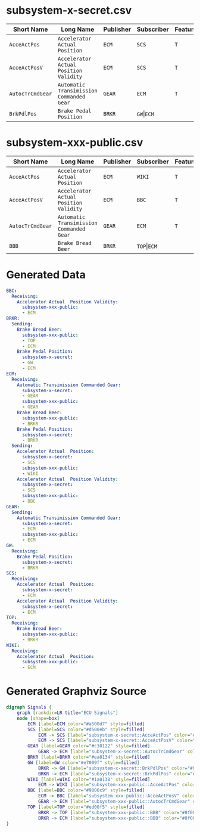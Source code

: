 subsystem-x-secret.csv
==========================
|Short Name|Long Name|Publisher|Subscriber|Feature02:EBD|Feature05:ABS|Feature06:TCS|Feature07:SCS  |
| --- |--- |--- |--- |--- |--- |--- |--- |
|`AcceActPos` |`Accelerator Actual  Position` |`ECM` |`SCS` |`T` |`T` |`T` |`T` |
|`AcceActPosV` |`Accelerator Actual  Position Validity` |`ECM` |`SCS` |`T` |`T` |`T` |`T` |
|`AutocTrCmdGear` |`Automatic Transimission Commanded Gear` |`GEAR` |`ECM` |`T` |`T` |`T` | |
|`BrkPdlPos` |`Brake Pedal Position` |`BRKR` |`GW`\|`ECM` | | | |`T` |

subsystem-xxx-public.csv
==========================
|Short Name|Long Name|Publisher|Subscriber|Feature02:EBD|Feature05:ABS|Feature06:TCS|Feature07:SCS  |
| --- |--- |--- |--- |--- |--- |--- |--- |
|`AcceActPos` |`Accelerator Actual  Position` |`ECM` |`WIKI` |`T` |`T` |`T` |`T` |
|`AcceActPosV` |`Accelerator Actual  Position Validity` |`ECM` |`BBC` |`T` |`T` |`T` |`T` |
|`AutocTrCmdGear` |`Automatic Transimission Commanded Gear` |`GEAR` |`ECM` |`T` |`T` |`T` | |
|`BBB` |`Brake Bread Beer` |`BRKR` |`TOP`\|`ECM` | | | |`T` |


Generated Data
==========================

```yaml
BBC:
  Receiving:
    Accelerator Actual  Position Validity:
      subsystem-xxx-public:
      - ECM
BRKR:
  Sending:
    Brake Bread Beer:
      subsystem-xxx-public:
      - TOP
      - ECM
    Brake Pedal Position:
      subsystem-x-secret:
      - GW
      - ECM
ECM:
  Receiving:
    Automatic Transimission Commanded Gear:
      subsystem-x-secret:
      - GEAR
      subsystem-xxx-public:
      - GEAR
    Brake Bread Beer:
      subsystem-xxx-public:
      - BRKR
    Brake Pedal Position:
      subsystem-x-secret:
      - BRKR
  Sending:
    Accelerator Actual  Position:
      subsystem-x-secret:
      - SCS
      subsystem-xxx-public:
      - WIKI
    Accelerator Actual  Position Validity:
      subsystem-x-secret:
      - SCS
      subsystem-xxx-public:
      - BBC
GEAR:
  Sending:
    Automatic Transimission Commanded Gear:
      subsystem-x-secret:
      - ECM
      subsystem-xxx-public:
      - ECM
GW:
  Receiving:
    Brake Pedal Position:
      subsystem-x-secret:
      - BRKR
SCS:
  Receiving:
    Accelerator Actual  Position:
      subsystem-x-secret:
      - ECM
    Accelerator Actual  Position Validity:
      subsystem-x-secret:
      - ECM
TOP:
  Receiving:
    Brake Bread Beer:
      subsystem-xxx-public:
      - BRKR
WIKI:
  Receiving:
    Accelerator Actual  Position:
      subsystem-xxx-public:
      - ECM
```
Generated Graphviz Source
==========================

```dot
digraph Signals {
	graph [rankdir=LR title="ECU Signals"]
	node [shape=box]
		ECM [label=ECM color="#a500d7" style=filled]
		SCS [label=SCS color="#d500eb" style=filled]
			ECM -> SCS [label="subsystem-x-secret::AcceActPos" color="#7003ca"]
			ECM -> SCS [label="subsystem-x-secret::AcceActPosV" color="#7d0424"]
		GEAR [label=GEAR color="#c30122" style=filled]
			GEAR -> ECM [label="subsystem-x-secret::AutocTrCmdGear" color="#fa057d"]
		BRKR [label=BRKR color="#ea0134" style=filled]
		GW [label=GW color="#e7009f" style=filled]
			BRKR -> GW [label="subsystem-x-secret::BrkPdlPos" color="#9d0382"]
			BRKR -> ECM [label="subsystem-x-secret::BrkPdlPos" color="#9d0382"]
		WIKI [label=WIKI color="#1a0138" style=filled]
			ECM -> WIKI [label="subsystem-xxx-public::AcceActPos" color="#7003ca"]
		BBC [label=BBC color="#9000c9" style=filled]
			ECM -> BBC [label="subsystem-xxx-public::AcceActPosV" color="#7d0424"]
			GEAR -> ECM [label="subsystem-xxx-public::AutocTrCmdGear" color="#fa057d"]
		TOP [label=TOP color="#ed00f5" style=filled]
			BRKR -> TOP [label="subsystem-xxx-public::BBB" color="#8f00c8"]
			BRKR -> ECM [label="subsystem-xxx-public::BBB" color="#8f00c8"]
}
```